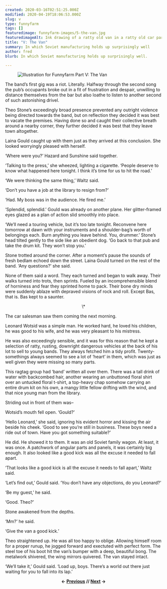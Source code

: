 ```yaml
---
created: 2020-03-16T02:51:25.000Z
modified: 2020-04-19T18:06:53.000Z
slug: v
type: funnyfarm
tags: []
featuredimage: funnyfarm-images/5-the-van.jpg
featuredimageAlt: Ink drawing of a ratty old van in a ratty old car park
title: "V: The Van"
summary: In which Soviet manufacturing holds up surprisingly well
author: fred
blurb: In which Soviet manufacturing holds up surprisingly well.

---
```


<figure class="wide">
  <img src="funnyfarm-images/5-the-van.jpg" alt="Illustration for Funnyfarm Part V: The Van" />
  <figcaption></figcaption>
</figure>

The band’s first gig was a riot. Literally. Halfway through the second song the pub’s occupants broke out in a fit of frustration and despair, unwilling to distance themselves from the bar but also loathe to listen to another second of such astonishing drivel.

Theo Stone’s exceedingly broad presence prevented any outright violence being directed towards the band, but on reflection they decided it was best to vacate the premises. Having done so and caught their collective breath around a nearby corner, they further decided it was best that they leave town altogether.

Laina Gould caught up with them just as they arrived at this conclusion. She looked worryingly pleased with herself.

‘Where were you?’ Hazard and Sunshine said together.

‘Talking to the press,’ she wheezed, lighting a cigarette. ‘People deserve to know what happened here tonight. I think it’s time for us to hit the road.’

‘We were thinking the same thing,’ Waltz said.

‘Don’t you have a job at the library to resign from?’

‘Had. My boss was in the audience. He fired me.’

‘Splendid, splendid.’ Gould was already on another plane. Her glitter-framed eyes glazed as a plan of action slid smoothly into place.

‘We’ll need a touring vehicle, but it’s too late tonight. Reconvene here tomorrow at dawn with your instruments and a shoulder-bag’s worth of belongings each. Burn anything you leave behind. You, drummer.’ Stone’s head tilted gently to the side like an obedient dog. ‘Go back to that pub and take the drum kit. They won’t stop you.’

Stone trotted around the corner. After a moment’s pause the sounds of fresh bedlam echoed down the street. Laina Gould turned on the rest of the band.
‘Any questions?’ she said.

None of them said a word. They each turned and began to walk away. Their walks turned into trots, then sprints. Fueled by an incomprehensible blend of horniness and fear they sprinted home to pack. Their bone dry minds were suddenly ablaze with depraved visions of rock and roll. Except Bas, that is. Bas kept to a saunter.

<center>\*</center>

The car salesman saw them coming the next morning.

Leonard Wotsid was a simple man. He worked hard, he loved his children, he was good to his wife, and he was very pleasant to his mistress.

He was also exceedingly sensible, and it was for this reason that he kept a selection of ratty, rusting, downright dangerous vehicles at the back of his lot to sell to young bands. They always fetched him a tidy profit. Twenty-somethings always seemed to see a lot of ‘heart’ in them, which was just as well given they were missing so many parts.

This ragtag group had ‘band’ written all over them. There was a tall drink of water with backcombed hair, another wearing an unbuttoned floral shirt over an untucked floral t-shirt, a top-heavy chap somehow carrying an entire drum kit on his own, a mangy little fellow drifting with the wind, and that nice young man from the library.

Striding out in front of them was–

Wotsid’s mouth fell open. ‘Gould?’

‘Hello Leonard,’ she said, ignoring his evident horror and kissing the air beside his cheek. ‘Good to see you’re still in business. These boys need a ride out of town. Have you got something suitable?’

He did. He showed it to them. It was an old Soviet family wagon. At least, it was once. A patchwork of angular parts and panels, it was certainly big enough. It also looked like a good kick was all the excuse it needed to fall apart.

‘That looks like a good kick is all the excuse it needs to fall apart,’ Waltz said.

‘Let’s find out,’ Gould said. ‘You don’t have any objections, do you Leonard?’

‘Be my guest,’ he said.

‘Good. Theo?’

Stone awakened from the depths.

‘Mm?’ he said.

‘Give the van a good kick.’

Theo straightened up. He was all too happy to oblige. Allowing himself room for a proper runup, he jogged forward and exectuted with perfect form. The steel toe of his boot hit the van’s bumper with a deep, beautiful bong. The metalwork shivered, the wing mirrors quivered. The van stayed intact.

‘We’ll take it,’ Gould said. ‘Load up, boys. There’s a world out there just waiting for you to fall into its lap.’

<center><p><strong>← <a href="funnyfarm/iv/">Previous</a> // <a href="funnyfarm/vi/">Next</a> →</strong></p></center>